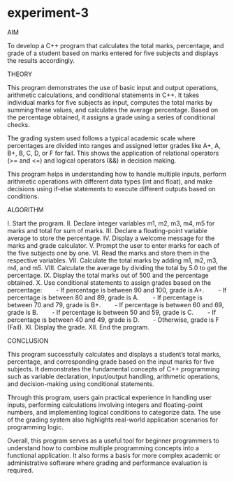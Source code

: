 # experiment-3
AIM

To develop a C++ program that calculates the total marks, percentage, and grade of a student based on marks entered for five subjects and displays the results accordingly.

THEORY

This program demonstrates the use of basic input and output operations, arithmetic calculations, and conditional statements in C++. It takes individual marks for five subjects as input, computes the total marks by summing these values, and calculates the average percentage. Based on the percentage obtained, it assigns a grade using a series of conditional checks.

The grading system used follows a typical academic scale where percentages are divided into ranges and assigned letter grades like A+, A, B+, B, C, D, or F for fail. This shows the application of relational operators (>= and <=) and logical operators (&&) in decision making.

This program helps in understanding how to handle multiple inputs, perform arithmetic operations with different data types (int and float), and make decisions using if-else statements to execute different outputs based on conditions.

ALGORITHM

I. Start the program. II. Declare integer variables m1, m2, m3, m4, m5 for marks and total for sum of marks. III. Declare a floating-point variable average to store the percentage. IV. Display a welcome message for the marks and grade calculator. V. Prompt the user to enter marks for each of the five subjects one by one. VI. Read the marks and store them in the respective variables. VII. Calculate the total marks by adding m1, m2, m3, m4, and m5. VIII. Calculate the average by dividing the total by 5.0 to get the percentage. IX. Display the total marks out of 500 and the percentage obtained. X. Use conditional statements to assign grades based on the percentage:   - If percentage is between 90 and 100, grade is A+.   - If percentage is between 80 and 89, grade is A.   - If percentage is between 70 and 79, grade is B+.   - If percentage is between 60 and 69, grade is B.   - If percentage is between 50 and 59, grade is C.   - If percentage is between 40 and 49, grade is D.   - Otherwise, grade is F (Fail). XI. Display the grade. XII. End the program.

CONCLUSION

This program successfully calculates and displays a student’s total marks, percentage, and corresponding grade based on the input marks for five subjects. It demonstrates the fundamental concepts of C++ programming such as variable declaration, input/output handling, arithmetic operations, and decision-making using conditional statements.

Through this program, users gain practical experience in handling user inputs, performing calculations involving integers and floating-point numbers, and implementing logical conditions to categorize data. The use of the grading system also highlights real-world application scenarios for programming logic.

Overall, this program serves as a useful tool for beginner programmers to understand how to combine multiple programming concepts into a functional application. It also forms a basis for more complex academic or administrative software where grading and performance evaluation is required.
